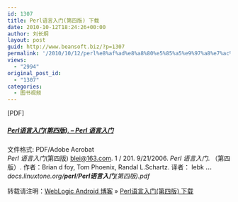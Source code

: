 ```yaml
---
id: 1307
title: Perl语言入门(第四版) 下载
date: 2010-10-12T18:24:26+00:00
author: 刘长炯
layout: post
guid: http://www.beansoft.biz/?p=1307
permalink: '/2010/10/12/perl%e8%af%ad%e8%a8%80%e5%85%a5%e9%97%a8%e7%ac%ac%e5%9b%9b%e7%89%88-%e4%b8%8b%e8%bd%bd/'
views:
  - "2994"
original_post_id:
  - "1307"
categories:
  - 图书视频
---
```

[PDF]

##### [_Perl语言入门_(第四版). &#8211; _Perl 语言入门_](http://docs.linuxtone.org/perl/Perl%D3%EF%D1%D4%C8%EB%C3%C5(%B5%DA%CB%C4%B0%E6).pdf)

文件格式: PDF/Adobe Acrobat   
_Perl 语言入门_(第四版) blei@163.com. 1 / 201. 9/21/2006. _Perl 语言入门_. （第四版）. 作者：Brian d foy, Tom Phoenix, Randal L.Schartz. 译者： lebk **&#8230;**   
<cite>docs.linuxtone.org/<b>perl</b>/<b>Perl语言入门</b>(第四版).pdf</cite>

转载请注明：[WebLogic Android 博客](http://www.beansoft.biz) &raquo; [Perl语言入门(第四版) 下载](http://www.beansoft.biz/2010/10/12/perl%e8%af%ad%e8%a8%80%e5%85%a5%e9%97%a8%e7%ac%ac%e5%9b%9b%e7%89%88-%e4%b8%8b%e8%bd%bd/)